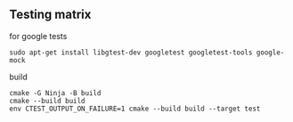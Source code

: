 ## Testing matrix


for google tests

```
sudo apt-get install libgtest-dev googletest googletest-tools google-mock
```

build

```
cmake -G Ninja -B build
cmake --build build
env CTEST_OUTPUT_ON_FAILURE=1 cmake --build build --target test
```
